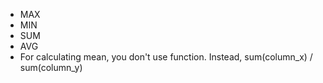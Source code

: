 - MAX
- MIN
- SUM
- AVG
- For calculating mean, you don't use function. Instead, sum(column_x) / sum(column_y) 
